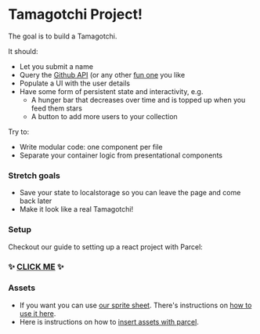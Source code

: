 # Tamagotchi Project!

The goal is to build a Tamagotchi.



It should:

- Let you submit a name
- Query the [Github API](https://developer.github.com/v3/) (or any other [fun one](https://www.potterapi.com/) you like
- Populate a UI with the user details
- Have some form of persistent state and interactivity, e.g.
  - A hunger bar that decreases over time and is topped up when you feed them stars
  - A button to add more users to your collection

Try to:

- Write modular code: one component per file
- Separate your container logic from presentational components

### Stretch goals

- Save your state to localstorage so you can leave the page and come back later
- Make it look like a real Tamagotchi!

### Setup
Checkout our guide to setting up a react project with Parcel:
### :sparkles: [CLICK ME](./parcel-setup.md) :sparkles:

### Assets
- If you want you can use [our sprite sheet](./tamagotchi.png). There's instructions on [how to use it here](https://gamedevelopment.tutsplus.com/tutorials/an-introduction-to-spritesheet-animation--gamedev-13099).
- Here is instructions on how to [insert assets with parcel](https://parceljs.org/assets.html).